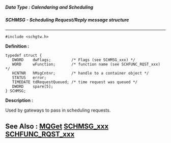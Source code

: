 ##### Data Type : Calendaring and Scheduling
##### SCHMSG - Scheduling Request/Reply message structure
---
```
#include <schgtw.h>
```

**Definition :**
```
typedef struct { 
   DWORD    dwFlags;         /* Flags (see SCHMSG_xxx) */
   WORD     wFunction;       /* function name (see SCHFUNC_RQST_xxx) */
   HCNTNR   hMsgCntnr;       /* handle to a container object */
   STATUS   error;
   TIMEDATE tdRequestQueued; /* time request was queued */
   DWORD    spare[5];
} SCHMSG;
```

**Description :**

Used by gateways to pass in scheduling requests.


**See Also :**
[MQGet](/domino-c-api-docs/reference/Func/MQGet)
[SCHMSG_xxx](/domino-c-api-docs/reference/Symb/SCHMSG_xxx)
[SCHFUNC_RQST_xxx](/domino-c-api-docs/reference/Symb/SCHFUNC_RQST_xxx)
---
